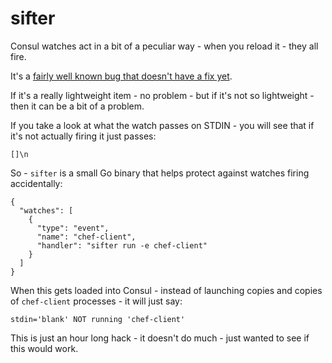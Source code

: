 sifter
============

Consul watches act in a bit of a peculiar way - when you reload it - they all fire.

It's a [fairly well known bug that doesn't have a fix yet](https://github.com/hashicorp/consul/issues/571).

If it's a really lightweight item - no problem - but if it's not so lightweight - then it can be a bit of a problem.

If you take a look at what the watch passes on STDIN - you will see that if it's not actually firing it just passes:

`[]\n`

So - `sifter` is a small Go binary that helps protect against watches firing accidentally:

```
{
  "watches": [
    {
      "type": "event",
      "name": "chef-client",
      "handler": "sifter run -e chef-client"
    }
  ]
}
```

When this gets loaded into Consul - instead of launching copies and copies of `chef-client` processes - it will just say:

`stdin='blank' NOT running 'chef-client'`

This is just an hour long hack - it doesn't do much - just wanted to see if this would work.
